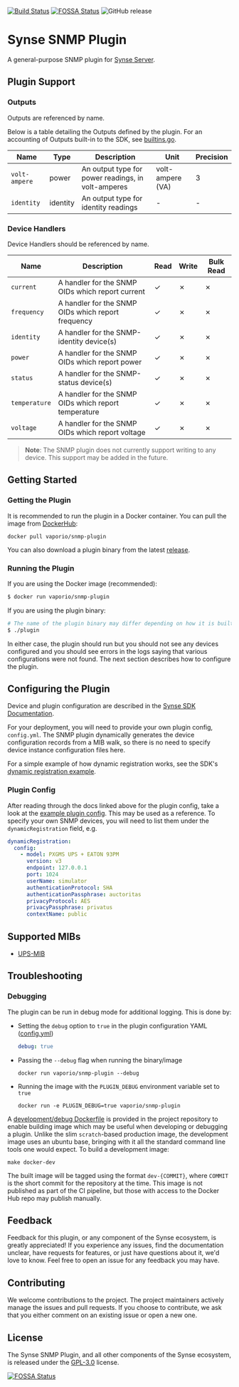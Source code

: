 [![Build Status](https://build.vio.sh/buildStatus/icon?job=vapor-ware/synse-snmp-plugin/master)](https://build.vio.sh/blue/organizations/jenkins/vapor-ware%2Fsynse-snmp-plugin/activity)
[![FOSSA Status](https://app.fossa.io/api/projects/git%2Bgithub.com%2Fvapor-ware%2Fsynse-snmp-plugin.svg?type=shield)](https://app.fossa.io/projects/git%2Bgithub.com%2Fvapor-ware%2Fsynse-snmp-plugin?ref=badge_shield)
![GitHub release](https://img.shields.io/github/release/vapor-ware/synse-snmp-plugin.svg)

# Synse SNMP Plugin

A general-purpose SNMP plugin for [Synse Server][synse-server].

## Plugin Support

### Outputs

Outputs are referenced by name.

Below is a table detailing the Outputs defined by the plugin. For an accounting of Outputs
built-in to the SDK, see [builtins.go](https://github.com/vapor-ware/synse-sdk/blob/master/sdk/output/builtins.go).

| Name | Type | Description | Unit | Precision |
| ---- | ---- | ----------- | ---- | --------- |
| `volt-ampere` | power | An output type for power readings, in volt-amperes | volt-ampere (VA) | 3 |
| `identity` | identity | An output type for identity readings | - | - |

### Device Handlers

Device Handlers should be referenced by name.

| Name | Description | Read | Write | Bulk Read |
| ---- | ----------- | ---- | ----- | --------- |
| `current` | A handler for the SNMP OIDs which report current | ✓ | ✗ | ✗ |
| `frequency` | A handler for the SNMP OIDs which report frequency | ✓ | ✗ | ✗ |
| `identity` | A handler for the SNMP-identity device(s) | ✓ | ✗ | ✗ |
| `power` | A handler for the SNMP OIDs which report power | ✓ | ✗ | ✗ |
| `status` | A handler for the SNMP-status device(s) | ✓ | ✗ | ✗ |
| `temperature` | A handler for the SNMP OIDs which report temperature | ✓ | ✗ | ✗ |
| `voltage` | A handler for the SNMP OIDs which report voltage | ✓ | ✗ | ✗ |

> **Note**: The SNMP plugin does not currently support writing to any device. This support
> may be added in the future.

## Getting Started

### Getting the Plugin

It is recommended to run the plugin in a Docker container. You can pull the image from
[DockerHub][plugin-dockerhub]:

```
docker pull vaporio/snmp-plugin
```

You can also download a plugin binary from the latest [release][plugin-release].

### Running the Plugin

If you are using the Docker image (recommended):

```bash
$ docker run vaporio/snmp-plugin
```

If you are using the plugin binary:

```bash
# The name of the plugin binary may differ depending on how it is built/downloaded.
$ ./plugin
```

In either case, the plugin should run but you should not see any devices configured
and you should see errors in the logs saying that various configurations were not found.
The next section describes how to configure the plugin.

## Configuring the Plugin

Device and plugin configuration are described in the [Synse SDK Documentation][sdk-docs].

For your deployment, you will need to provide your own plugin config, `config.yml`.
The SNMP plugin dynamically generates the device configuration records from a MIB walk,
so there is no need to specify device instance configuration files here.

For a simple example of how dynamic registration works, see the SDK's
[dynamic registration example][dynamic-reg-example].

### Plugin Config

After reading through the docs linked above for the plugin config, take a look at the
[example plugin config](example/config.yml). This may be used as a reference. To specify your
own SNMP devices, you will need to list them under the `dynamicRegistration` field, e.g.

```yaml
dynamicRegistration:
  config:
    - model: PXGMS UPS + EATON 93PM
      version: v3
      endpoint: 127.0.0.1
      port: 1024
      userName: simulator
      authenticationProtocol: SHA
      authenticationPassphrase: auctoritas
      privacyProtocol: AES
      privacyPassphrase: privatus
      contextName: public
```

## Supported MIBs

* [UPS-MIB][ups-mib-rfc]

## Troubleshooting

### Debugging

The plugin can be run in debug mode for additional logging. This is done by:

- Setting the `debug` option  to `true` in the plugin configuration YAML ([config.yml](config.yml))

  ```yaml
  debug: true
  ```

- Passing the `--debug` flag when running the binary/image

  ```
  docker run vaporio/snmp-plugin --debug
  ```

- Running the image with the `PLUGIN_DEBUG` environment variable set to `true`

  ```
  docker run -e PLUGIN_DEBUG=true vaporio/snmp-plugin
  ```

A [development/debug Dockerfile](Dockerfile.dev) is provided in the project repository to enable
building image which may be useful when developing or debugging a plugin. Unlike the slim `scratch`-based
production image, the development image uses an ubuntu base, bringing with it all the standard command line
tools one would expect. To build a development image:

```
make docker-dev
```

The built image will be tagged using the format `dev-{COMMIT}`, where `COMMIT` is the short commit for
the repository at the time. This image is not published as part of the CI pipeline, but those with access
to the Docker Hub repo may publish manually.

## Feedback

Feedback for this plugin, or any component of the Synse ecosystem, is greatly appreciated!
If you experience any issues, find the documentation unclear, have requests for features,
or just have questions about it, we'd love to know. Feel free to open an issue for any
feedback you may have.

## Contributing

We welcome contributions to the project. The project maintainers actively manage the issues
and pull requests. If you choose to contribute, we ask that you either comment on an existing
issue or open a new one.

## License

The Synse SNMP Plugin, and all other components of the Synse ecosystem, is released under the
[GPL-3.0](LICENSE) license.

[![FOSSA Status](https://app.fossa.io/api/projects/git%2Bgithub.com%2Fvapor-ware%2Fsynse-snmp-plugin.svg?type=large)](https://app.fossa.io/projects/git%2Bgithub.com%2Fvapor-ware%2Fsynse-snmp-plugin?ref=badge_large)

[synse-server]: https://github.com/vapor-ware/synse-server
[plugin-dockerhub]: https://hub.docker.com/r/vaporio/snmp-plugin
[plugin-release]: https://github.com/vapor-ware/synse-snmp-plugin/releases
[sdk-docs]: http://synse-sdk.readthedocs.io/en/latest/user/configuration.html
[dynamic-reg-example]: https://github.com/vapor-ware/synse-sdk/tree/master/examples/dynamic_registration
[ups-mib-rfc]: https://tools.ietf.org/html/rfc1628
